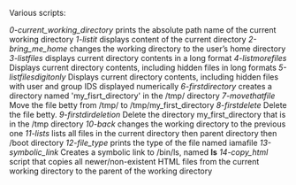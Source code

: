 Various scripts:

*0-current_working_directory* prints the absolute path name of the current working directory
*1-listit* displays content of the current directory
*2-bring_me_home* changes the working directory to the user’s home directory
*3-listfiles* displays current directory contents in a long format
*4-listmorefiles* Displays current directory contents, including hidden files in long formats
*5-listfilesdigitonly* Displays current directory contents, including hidden files with user and group IDS displayed numerically
*6-firstdirectory* creates a directory named 'my_fisrt_directory' in the /tmp/ directory
*7-movethatfile* Move the file betty from /tmp/ to /tmp/my_first_directory
*8-firstdelete* Delete the file betty.
*9-firstdirdeletion* Delete the directory my_first_directory that is in the /tmp directory
*10-back* changes the working directory to the previous one
*11-lists* lists all files in the current directory then parent directory then /boot directory
*12-file_type* prints the type of the file named iamafile
*13-symbolic_link* Creates a symbolic link to /bin/ls, named __ls__
*14-copy_html* script that copies all newer/non-existent HTML files from the current working directory to the parent of the working directory

